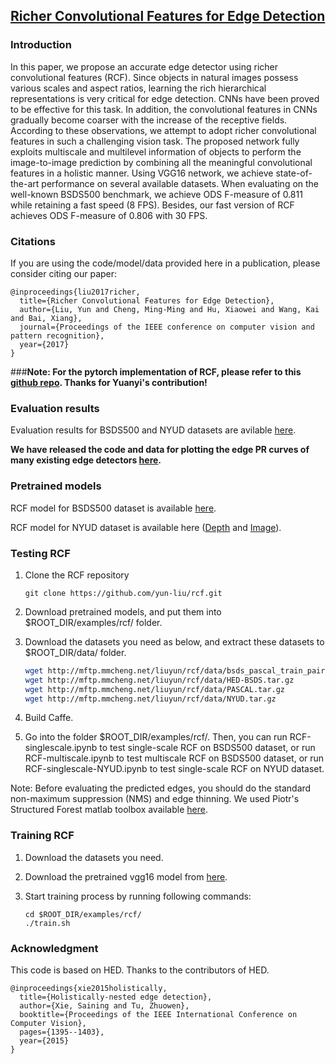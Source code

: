## [Richer Convolutional Features for Edge Detection](http://mmcheng.net/rcfedge/)

### Introduction

In this paper, we propose an accurate edge detector using richer convolutional features (RCF). Since objects in natural images possess various scales and aspect ratios, learning the rich hierarchical representations is very critical for edge detection. CNNs have been proved to be effective for this task. In addition, the convolutional features in CNNs gradually become coarser with the increase of the receptive fields. According to these observations, we attempt to adopt richer convolutional features in such a challenging vision task. The proposed network fully exploits multiscale and multilevel information of objects to perform the image-to-image prediction by combining all the meaningful convolutional features in a holistic manner. Using VGG16 network, we achieve state-of-the-art performance on several available datasets. When evaluating on the well-known BSDS500 benchmark, we achieve ODS F-measure of 0.811 while retaining a fast speed (8 FPS). Besides, our fast version of RCF achieves ODS F-measure of 0.806 with 30 FPS.

### Citations

If you are using the code/model/data provided here in a publication, please consider citing our paper:

    @inproceedings{liu2017richer,
      title={Richer Convolutional Features for Edge Detection},
      author={Liu, Yun and Cheng, Ming-Ming and Hu, Xiaowei and Wang, Kai and Bai, Xiang},
      journal={Proceedings of the IEEE conference on computer vision and pattern recognition},
      year={2017}
    }
    

###**Note: For the pytorch implementation of RCF, please refer to this [github repo](https://github.com/meteorshowers/RCF-pytorch). Thanks for Yuanyi's contribution!**

    
### Evaluation results

Evaluation results for BSDS500 and NYUD datasets are avilable [here](http://mftp.mmcheng.net/liuyun/rcf/eval.tar).

**We have released the code and data for plotting the edge PR curves of many existing edge detectors [here](https://github.com/yun-liu/plot-edge-pr-curves).**

### Pretrained models

RCF model for BSDS500 dataset is available [here](http://mftp.mmcheng.net/liuyun/rcf/model/rcf_pretrained_bsds.caffemodel).

RCF model for NYUD dataset is available here ([Depth](http://mftp.mmcheng.net/liuyun/rcf/model/rcf_pretrained_nyud_depth.caffemodel) and [Image](http://mftp.mmcheng.net/liuyun/rcf/model/rcf_pretrained_nyud_image.caffemodel)).

### Testing RCF

1. Clone the RCF repository
    ```Shell
    git clone https://github.com/yun-liu/rcf.git
    ```
    
2. Download pretrained models, and put them into $ROOT_DIR/examples/rcf/ folder.

3. Download the datasets you need as below, and extract these datasets to $ROOT_DIR/data/ folder.

    ```bash
    wget http://mftp.mmcheng.net/liuyun/rcf/data/bsds_pascal_train_pair.lst
    wget http://mftp.mmcheng.net/liuyun/rcf/data/HED-BSDS.tar.gz
    wget http://mftp.mmcheng.net/liuyun/rcf/data/PASCAL.tar.gz
    wget http://mftp.mmcheng.net/liuyun/rcf/data/NYUD.tar.gz
    ```

4. Build Caffe.

5. Go into the folder $ROOT_DIR/examples/rcf/. Then, you can run RCF-singlescale.ipynb to test single-scale RCF on BSDS500 dataset, or run RCF-multiscale.ipynb to test multiscale RCF on BSDS500 dataset, or run RCF-singlescale-NYUD.ipynb to test single-scale RCF on NYUD dataset.

Note: Before evaluating the predicted edges, you should do the standard non-maximum suppression (NMS) and edge thinning. We used Piotr's Structured Forest matlab toolbox available [here](https://github.com/pdollar/edges).

### Training RCF

1. Download the datasets you need.

2. Download the pretrained vgg16 model from [here](http://mftp.mmcheng.net/liuyun/rcf/model/5stage-vgg.caffemodel).

3. Start training process by running following commands:

    ```Shell
    cd $ROOT_DIR/examples/rcf/
    ./train.sh
    ```
    
### Acknowledgment

This code is based on HED. Thanks to the contributors of HED.

    @inproceedings{xie2015holistically,
      title={Holistically-nested edge detection},
      author={Xie, Saining and Tu, Zhuowen},
      booktitle={Proceedings of the IEEE International Conference on Computer Vision},
      pages={1395--1403},
      year={2015}
    }

